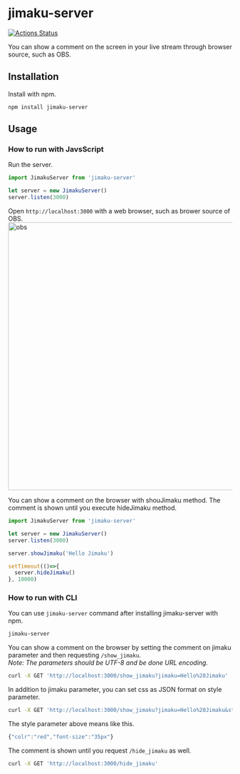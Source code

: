 # jimaku-server
[![Actions Status](https://github.com/mrhorin/jimaku-server/workflows/Node.js%20CI/badge.svg)](https://github.com/mrhorin/jimaku-server/actions)

You can show a comment on the screen in your live stream through browser source, such as OBS.

## Installation
Install with npm.
```
npm install jimaku-server
```

## Usage

### How to run with JavsScript
Run the server.
```javascript
import JimakuServer from 'jimaku-server'

let server = new JimakuServer()
server.listen(3000)
```
Open `http://localhost:3000` with a web browser, such as brower source of OBS.
<img width="600" alt="obs" src="https://user-images.githubusercontent.com/6502717/74432826-91712000-4ea2-11ea-8351-9244be3eb081.png">

You can show a comment on the browser with shouJimaku method. The comment is shown until you execute hideJimaku method.
```javascript
import JimakuServer from 'jimaku-server'

let server = new JimakuServer()
server.listen(3000)

server.showJimaku('Hello Jimaku')

setTimeout(()=>{
  server.hideJimaku()
}, 10000)
```

### How to run with CLI
You can use `jimaku-server` command after installing jimaku-server with npm.
```bash
jimaku-server
```
You can show a comment on the browser by setting the comment on jimaku parameter and then requesting `/show_jimaku`.<br>
_Note: The parameters should be UTF-8 and be done URL encoding._
```bash
curl -X GET 'http://localhost:3000/show_jimaku?jimaku=Hello%20Jimaku'
```
In addition to jimaku parameter, you can set css as JSON format on style parameter.
```bash
curl -X GET 'http://localhost:3000/show_jimaku?jimaku=Hello%20Jimaku&style=%7B%22color%22%3A%22red%22%2C%22font-size%22%3A%2235px%22%7D'
```
The style parameter above means like this.
```javascript
{"colr":"red","font-size":"35px"}
```
The comment is shown until you request `/hide_jimaku` as well.
```bash
curl -X GET 'http://localhost:3000/hide_jimaku'
```
